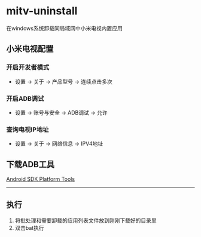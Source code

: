 # mitv-uninstall
在windows系统卸载同局域网中小米电视内置应用

## 小米电视配置

### 开启开发者模式
- 设置 -> 关于 -> 产品型号 -> 连续点击多次

### 开启ADB调试
- 设置 -> 账号与安全 -> ADB调试 -> 允许

### 查询电视IP地址
- 设置 -> 关于 -> 网络信息 -> IPV4地址

## 下载ADB工具
[Android SDK Platform Tools](https://developer.android.google.cn/studio/releases/platform-tools)

---

## 执行

1. 将批处理和需要卸载的应用列表文件放到刚刚下载好的目录里
2. 双击bat执行
